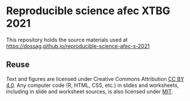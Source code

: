 # Reproducible science afec XTBG 2021

This repository holds the source materials used at 
https://dossag.github.io/reproducible-science-afec-x-2021
 
## Reuse

Text and figures are licensed under Creative Commons Attribution [CC BY 4.0](https://creativecommons.org/licenses/by/4.0/). Any computer code (R, HTML, CSS, etc.) in slides and worksheets, including in slide and worksheet sources, is also licensed under [MIT](https://github.com/dossag/reproducible-science-afec-x-2021/blob/master/LICENSE.md).
